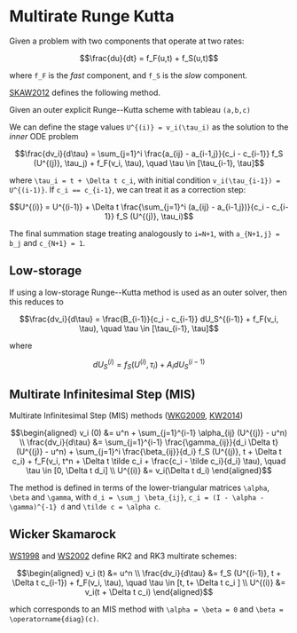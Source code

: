 # Multirate Runge Kutta

Given a problem with two components that operate at two rates:
```math
\frac{du}{dt} = f_F(u,t) + f_S(u,t)
```
where ``f_F`` is the _fast_ component, and ``f_S`` is the _slow_ component.

[SKAW2012](@cite) defines the following method.

Given an outer explicit Runge--Kutta scheme with tableau ``(a,b,c)``

We can define the stage values ``U^{(i)} = v_i(\tau_i)`` as the solution to the _inner_ ODE problem
```math
\frac{dv_i}{d\tau}
  = \sum_{j=1}^i  \frac{a_{ij} - a_{i-1,j}}{c_i - c_{i-1}}  f_S (U^{(j)}, \tau_j)
    + f_F(v_i, \tau),
\quad \tau \in [\tau_{i-1}, \tau]
```
where ``\tau_i = t + \Delta t c_i``, with initial condition ``v_i(\tau_{i-1}) = U^{(i-1)}``. If ``c_i == c_{i-1}``, we can treat it as a correction step:
```math
U^{(i)} = U^{(i-1)} + \Delta t \frac{\sum_{j=1}^i (a_{ij} - a_{i-1,j})}{c_i - c_{i-1}} f_S (U^{(j)}, \tau_i)
```
The final summation stage treating analogously to ``i=N+1``, with ``a_{N+1,j} = b_j`` and ``c_{N+1} = 1``.

## Low-storage

If using a low-storage Runge--Kutta method is used as an outer solver, then this reduces to
```math
\frac{dv_i}{d\tau}
  =  \frac{B_{i-1}}{c_i - c_{i-1}} dU_S^{(i-1)}
    + f_F(v_i, \tau),
\quad \tau \in [\tau_{i-1}, \tau]
```
where
```math
dU_S^{(i)} = f_S(U^{(i)}, \tau_i) + A_i dU_S^{(i-1)}
```

## Multirate Infinitesimal Step (MIS)

Multirate Infinitesimal Step (MIS) methods ([WKG2009](@cite), [KW2014](@cite))

```math
\begin{aligned}
v_i (0)
  &= u^n + \sum_{j=1}^{i-1} \alpha_{ij} (U^{(j)} - u^n)
\\
\frac{dv_i}{d\tau}
  &= \sum_{j=1}^{i-1} \frac{\gamma_{ij}}{d_i \Delta t} (U^{(j)} - u^n)
    + \sum_{j=1}^i \frac{\beta_{ij}}{d_i} f_S (U^{(j)}, t + \Delta t c_i)
    + f_F(v_i, t^n +  \Delta t \tilde c_i + \frac{c_i - \tilde c_i}{d_i} \tau),
\quad \tau \in [0, \Delta t d_i]
\\
U^{(i)} &= v_i(\Delta t d_i)
\end{aligned}
```
The method is defined in terms of the lower-triangular matrices ``\alpha``,
``\beta`` and ``\gamma``, with ``d_i = \sum_j \beta_{ij}``,
``c_i = (I - \alpha - \gamma)^{-1} d`` and ``\tilde c = \alpha c``.


## Wicker Skamarock

[WS1998](@cite) and [WS2002](@cite) define RK2 and RK3 multirate schemes:
```math
\begin{aligned}
v_i (t) &= u^n
\\
\frac{dv_i}{d\tau}
  &= f_S (U^{(i-1)}, t + \Delta t c_{i-1})
    + f_F(v_i, \tau),
\quad \tau \in [t, t+ \Delta t c_i ]
\\
U^{(i)} &= v_i(t + \Delta t c_i)
\end{aligned}
```
which corresponds to an MIS method with ``\alpha = \beta = 0`` and ``\beta = \operatorname{diag}(c)``.